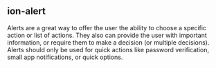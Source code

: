  <h2>ion-alert</h2>
 
 Alerts are a great way to offer the user the ability to choose a specific action or list of actions. They also can provide the user with important information, or require them to make a decision (or multiple decisions). Alerts should only be used for quick actions like password verification, small app notifications, or quick options.